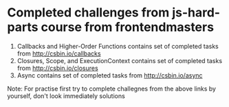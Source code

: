 # Completed challenges from js-hard-parts course from frontendmasters


1. Callbacks and Higher-Order Functions contains set of completed tasks from http://csbin.io/callbacks
2. Closures, Scope, and ExecutionContext contains set of completed tasks from http://csbin.io/closures
3. Async contains set of completed tasks from http://csbin.io/async


Note: For practise first try to complete challegnes from the above links by yourself, don't look immediately solutions  

